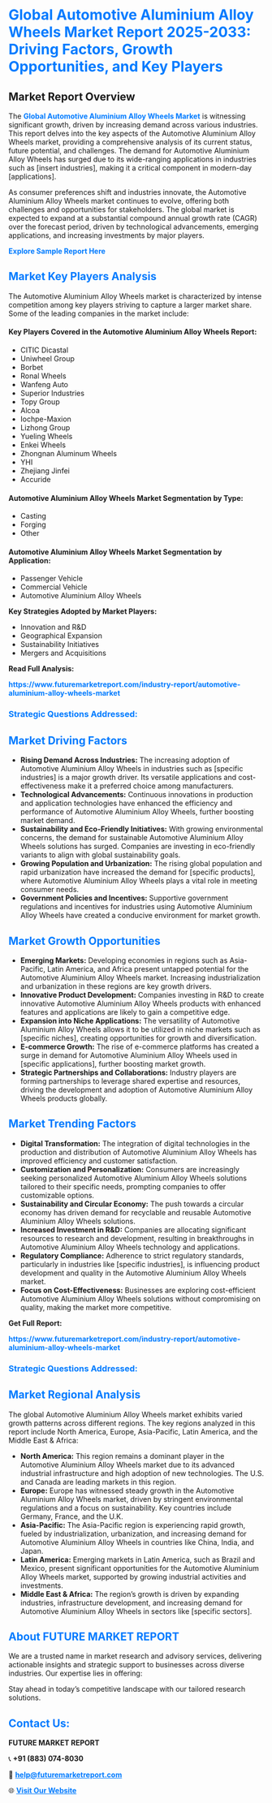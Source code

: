 <h1 style="color: #007BFF;">Global Automotive Aluminium Alloy Wheels Market Report 2025-2033: Driving Factors, Growth Opportunities, and Key Players</h1>

<section id="overview">
<h2>Market Report Overview</h2>
<p>The <a href="https://www.futuremarketreport.com/industry-report/automotive-aluminium-alloy-wheels-market" style="color: #007BFF; text-decoration: none;"><strong>Global Automotive Aluminium Alloy Wheels Market</strong></a> is witnessing significant growth, driven by increasing demand across various industries. This report delves into the key aspects of the Automotive Aluminium Alloy Wheels market, providing a comprehensive analysis of its current status, future potential, and challenges. The demand for Automotive Aluminium Alloy Wheels has surged due to its wide-ranging applications in industries such as [insert industries], making it a critical component in modern-day [applications].</p>
<p>As consumer preferences shift and industries innovate, the Automotive Aluminium Alloy Wheels market continues to evolve, offering both challenges and opportunities for stakeholders. The global market is expected to expand at a substantial compound annual growth rate (CAGR) over the forecast period, driven by technological advancements, emerging applications, and increasing investments by major players.</p>
</section>

<section id="overview">
<p><a href="https://www.futuremarketreport.com/request-sample/reportId=103217" style="color: #007BFF; text-decoration: none;"><strong>Explore Sample Report Here</strong></a></p>
</section>

<section id="key-players">
<h2 style="color: #007BFF;">Market Key Players Analysis</h2>
<p>The Automotive Aluminium Alloy Wheels market is characterized by intense competition among key players striving to capture a larger market share. Some of the leading companies in the market include:</p>
<h4>Key Players Covered in the Automotive Aluminium Alloy Wheels Report:</h4>
<ul><li>CITIC Dicastal</li><li>Uniwheel Group</li><li>Borbet</li><li>Ronal Wheels</li><li>Wanfeng Auto</li><li>Superior Industries</li><li>Topy Group</li><li>Alcoa</li><li>Iochpe-Maxion</li><li>Lizhong Group</li><li>Yueling Wheels</li><li>Enkei Wheels</li><li>Zhongnan Aluminum Wheels</li><li>YHI</li><li>Zhejiang Jinfei</li><li>Accuride</li></ul>
<h4>Automotive Aluminium Alloy Wheels Market Segmentation by Type:</h4>
<ul><li>Casting</li><li>Forging</li><li>Other</li></ul>

<h4>Automotive Aluminium Alloy Wheels Market Segmentation by Application:</h4>
<ul><li>Passenger Vehicle</li><li>Commercial Vehicle</li><li>Automotive Aluminium Alloy Wheels</li></ul>
<p><strong>Key Strategies Adopted by Market Players:</strong></p>
<ul>
<li>Innovation and R&D</li>
<li>Geographical Expansion</li>
<li>Sustainability Initiatives</li>
<li>Mergers and Acquisitions</li>
</ul>
</section>

<section>
<p><strong>Read Full Analysis: </strong></p><a href="https://www.futuremarketreport.com/industry-report/automotive-aluminium-alloy-wheels-market" style="color: #007BFF; text-decoration: none;"><strong>https://www.futuremarketreport.com/industry-report/automotive-aluminium-alloy-wheels-market</strong></a>
<h3 style="color: #007BFF;">Strategic Questions Addressed:</h3>
</section>

<section id="driving-factors">
<h2 style="color: #007BFF;">Market Driving Factors</h2>
<ul>
<li><strong>Rising Demand Across Industries:</strong> The increasing adoption of Automotive Aluminium Alloy Wheels in industries such as [specific industries] is a major growth driver. Its versatile applications and cost-effectiveness make it a preferred choice among manufacturers.</li>
<li><strong>Technological Advancements:</strong> Continuous innovations in production and application technologies have enhanced the efficiency and performance of Automotive Aluminium Alloy Wheels, further boosting market demand.</li>
<li><strong>Sustainability and Eco-Friendly Initiatives:</strong> With growing environmental concerns, the demand for sustainable Automotive Aluminium Alloy Wheels solutions has surged. Companies are investing in eco-friendly variants to align with global sustainability goals.</li>
<li><strong>Growing Population and Urbanization:</strong> The rising global population and rapid urbanization have increased the demand for [specific products], where Automotive Aluminium Alloy Wheels plays a vital role in meeting consumer needs.</li>
<li><strong>Government Policies and Incentives:</strong> Supportive government regulations and incentives for industries using Automotive Aluminium Alloy Wheels have created a conducive environment for market growth.</li>
</ul>
</section>

<section id="growth-opportunities">
<h2 style="color: #007BFF;">Market Growth Opportunities</h2>
<ul>
<li><strong>Emerging Markets:</strong> Developing economies in regions such as Asia-Pacific, Latin America, and Africa present untapped potential for the Automotive Aluminium Alloy Wheels market. Increasing industrialization and urbanization in these regions are key growth drivers.</li>
<li><strong>Innovative Product Development:</strong> Companies investing in R&D to create innovative Automotive Aluminium Alloy Wheels products with enhanced features and applications are likely to gain a competitive edge.</li>
<li><strong>Expansion into Niche Applications:</strong> The versatility of Automotive Aluminium Alloy Wheels allows it to be utilized in niche markets such as [specific niches], creating opportunities for growth and diversification.</li>
<li><strong>E-commerce Growth:</strong> The rise of e-commerce platforms has created a surge in demand for Automotive Aluminium Alloy Wheels used in [specific applications], further boosting market growth.</li>
<li><strong>Strategic Partnerships and Collaborations:</strong> Industry players are forming partnerships to leverage shared expertise and resources, driving the development and adoption of Automotive Aluminium Alloy Wheels products globally.</li>
</ul>
</section>

<section id="trending-factors">
<h2 style="color: #007BFF;">Market Trending Factors</h2>
<ul>
<li><strong>Digital Transformation:</strong> The integration of digital technologies in the production and distribution of Automotive Aluminium Alloy Wheels has improved efficiency and customer satisfaction.</li>
<li><strong>Customization and Personalization:</strong> Consumers are increasingly seeking personalized Automotive Aluminium Alloy Wheels solutions tailored to their specific needs, prompting companies to offer customizable options.</li>
<li><strong>Sustainability and Circular Economy:</strong> The push towards a circular economy has driven demand for recyclable and reusable Automotive Aluminium Alloy Wheels solutions.</li>
<li><strong>Increased Investment in R&D:</strong> Companies are allocating significant resources to research and development, resulting in breakthroughs in Automotive Aluminium Alloy Wheels technology and applications.</li>
<li><strong>Regulatory Compliance:</strong> Adherence to strict regulatory standards, particularly in industries like [specific industries], is influencing product development and quality in the Automotive Aluminium Alloy Wheels market.</li>
<li><strong>Focus on Cost-Effectiveness:</strong> Businesses are exploring cost-efficient Automotive Aluminium Alloy Wheels solutions without compromising on quality, making the market more competitive.</li>
</ul>
</section>

<section>
<p><strong>Get Full Report: </strong></p><a href="https://www.futuremarketreport.com/industry-report/automotive-aluminium-alloy-wheels-market" style="color: #007BFF; text-decoration: none;"><strong>https://www.futuremarketreport.com/industry-report/automotive-aluminium-alloy-wheels-market</strong></a>
<h3 style="color: #007BFF;">Strategic Questions Addressed:</h3>
</section>


<section id="regional-analysis">
<h2 style="color: #007BFF;">Market Regional Analysis</h2>
<p>The global Automotive Aluminium Alloy Wheels market exhibits varied growth patterns across different regions. The key regions analyzed in this report include North America, Europe, Asia-Pacific, Latin America, and the Middle East & Africa:</p>
<ul>
<li><strong>North America:</strong> This region remains a dominant player in the Automotive Aluminium Alloy Wheels market due to its advanced industrial infrastructure and high adoption of new technologies. The U.S. and Canada are leading markets in this region.</li>
<li><strong>Europe:</strong> Europe has witnessed steady growth in the Automotive Aluminium Alloy Wheels market, driven by stringent environmental regulations and a focus on sustainability. Key countries include Germany, France, and the U.K.</li>
<li><strong>Asia-Pacific:</strong> The Asia-Pacific region is experiencing rapid growth, fueled by industrialization, urbanization, and increasing demand for Automotive Aluminium Alloy Wheels in countries like China, India, and Japan.</li>
<li><strong>Latin America:</strong> Emerging markets in Latin America, such as Brazil and Mexico, present significant opportunities for the Automotive Aluminium Alloy Wheels market, supported by growing industrial activities and investments.</li>
<li><strong>Middle East & Africa:</strong> The region’s growth is driven by expanding industries, infrastructure development, and increasing demand for Automotive Aluminium Alloy Wheels in sectors like [specific sectors].</li>
</ul>
</section>

<footer>
<h2 style="color: #007BFF;">About FUTURE MARKET REPORT</h2>
<p>We are a trusted name in market research and advisory services, delivering actionable insights and strategic support to businesses across diverse industries. Our expertise lies in offering:</p>

<p>Stay ahead in today’s competitive landscape with our tailored research solutions.</p>

<h2 style="color: #007BFF;">Contact Us:</h2>
<p><strong>FUTURE MARKET REPORT</strong></p>
<p>📞 <strong>+91 (883) 074-8030</strong></p>
<p>📧 <strong><a href="mailto:help@futuremarketreport.com" style="color: #007BFF;">help@futuremarketreport.com</a></strong></p>
<p>🌐 <strong><a href="https://www.futuremarketreport.com/" style="color: #007BFF;">Visit Our Website</a></strong></p>
</footer>